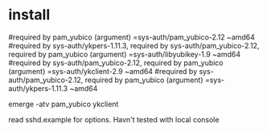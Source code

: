 install
=======
#required by pam_yubico (argument)
=sys-auth/pam_yubico-2.12 ~amd64
#required by sys-auth/ykpers-1.11.3, required by sys-auth/pam_yubico-2.12, required by pam_yubico (argument)
=sys-auth/libyubikey-1.9 ~amd64
#required by sys-auth/pam_yubico-2.12, required by pam_yubico (argument)
=sys-auth/ykclient-2.9 ~amd64
#required by sys-auth/pam_yubico-2.12, required by pam_yubico (argument)
=sys-auth/ykpers-1.11.3 ~amd64

emerge -atv pam_yubico ykclient


read sshd.example for options. Havn't tested with local console
